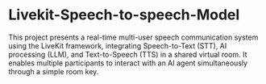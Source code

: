 # Livekit-Speech-to-speech-Model
This project presents a real-time multi-user speech communication system using the LiveKit framework, integrating Speech-to-Text (STT), AI processing (LLM), and Text-to-Speech (TTS) in a shared virtual room. It enables multiple participants to interact with an AI agent simultaneously through a simple room key.
